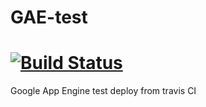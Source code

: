 # GAE-test
[![Build Status](https://api.travis-ci.org/Eden-PHP/Core.png)](https://travis-ci.org/Eden-PHP/Core)
====
Google App Engine test deploy from travis CI
